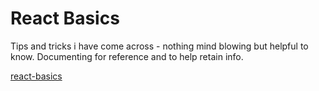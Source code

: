 # React Basics

Tips and tricks i have come across - nothing mind blowing but helpful to know. Documenting for reference and to help retain info.

[react-basics](https://bournecreative.github.io/react-basics/)
